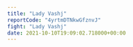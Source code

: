 ```yaml
---
title: "Lady Vashj"
reportCode: "4yrtmDTNkwGfznvJ"
fight: "Lady Vashj"
date: 2021-10-10T19:09:02.718000+00:00
---
```

